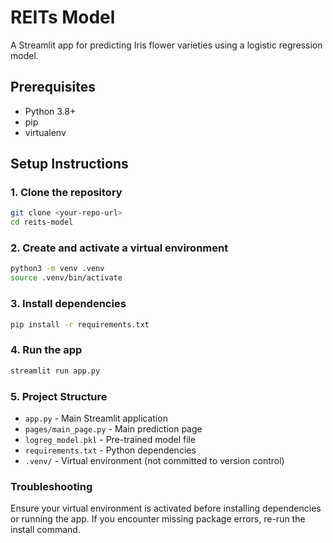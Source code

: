 # REITs Model

A Streamlit app for predicting Iris flower varieties using a logistic regression model.

## Prerequisites

* Python 3.8+
* pip
* virtualenv

## Setup Instructions

### 1. Clone the repository
```bash
git clone <your-repo-url>
cd reits-model
```

### 2. Create and activate a virtual environment
```bash
python3 -m venv .venv
source .venv/bin/activate
```

### 3. Install dependencies
```bash
pip install -r requirements.txt
```

### 4. Run the app
```bash
streamlit run app.py
```

### 5. Project Structure

* `app.py` - Main Streamlit application
* `pages/main_page.py` - Main prediction page
* `logreg_model.pkl` - Pre-trained model file
* `requirements.txt` - Python dependencies
* `.venv/` - Virtual environment (not committed to version control)

### Troubleshooting

Ensure your virtual environment is activated before installing dependencies or running the app.
If you encounter missing package errors, re-run the install command.